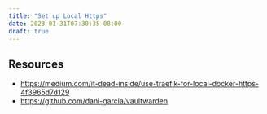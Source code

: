 ```yaml
---
title: "Set up Local Https"
date: 2023-01-31T07:30:35-08:00
draft: true
---
```




## Resources
- https://medium.com/it-dead-inside/use-traefik-for-local-docker-https-4f3965d7d129
- https://github.com/dani-garcia/vaultwarden
